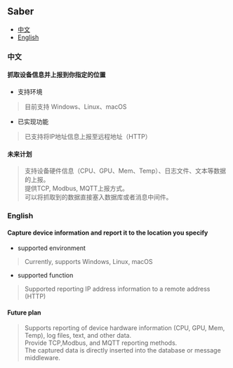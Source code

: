 ## Saber

- [中文](#中文)
- [English](#English)

### 中文

#### 抓取设备信息并上报到你指定的位置

- 支持环境

> 目前支持 Windows、Linux、macOS

- 已实现功能

> 已支持将IP地址信息上报至远程地址（HTTP）

#### 未来计划

> 支持设备硬件信息（CPU、GPU、Mem、Temp）、日志文件、文本等数据的上报。  
> 提供TCP, Modbus, MQTT上报方式。  
> 可以将抓取到的数据直接塞入数据库或者消息中间件。

### English

#### Capture device information and report it to the location you specify

- supported environment

> Currently, supports Windows, Linux, macOS

- supported function

> Supported reporting IP address information to a remote address (HTTP)

#### Future plan

> Supports reporting of device hardware information (CPU, GPU, Mem, Temp), log files, text, and other data.  
> Provide TCP,Modbus, and MQTT reporting methods.  
> The captured data is directly inserted into the database or message middleware.
